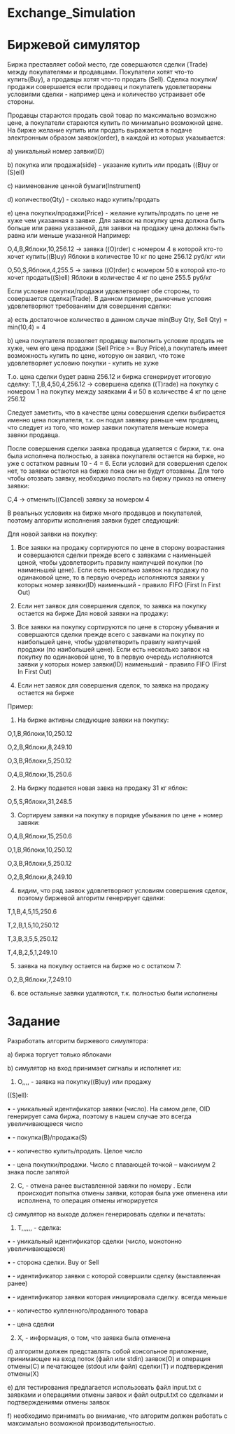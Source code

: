# Exchange_Simulation

Биржевой симулятор
==================
Биржа преставляет собой место, где совершаются сделки (Trade) между
покупателями и продавцами. Покупатели хотят что-то купить(Buy), а продавцы хотят
что-то продать (Sell). Сделка покупки/продажи совершается если продавец и
покупатель удовлетворены условиями сделки - например цена и количество устраивает
обе стороны.


Продавцы стараются продать свой товар по максимально возможно цене, а
покупатели стараются купить по минимально возможной цене. На бирже желание купить
или продать выражается в подаче электронным образом заявок(order), в каждой из
которых указывается:

a) уникальный номер заявки(ID)

b) покупка или продажа(side) - указание купить или продать ((B)uy or (S)ell)

c) наименование ценной бумаги(Instrument)

d) количество(Qty) - сколько надо купить/продать

e) цена покупки/продажи(Price) - желание купить/продать по цене не хуже чем
указанная в заявке. Для заявок на покупку цена должна быть больше или равна
указанной, для заявки на продажу цена должна быть равна или меньше указанной
Например:

O,4,B,Яблоки,10,256.12 -> заявка ((O)rder) с номером 4 в которой кто-то хочет
купить((B)uy) Яблоки в количестве 10 кг по цене 256.12 руб/кг
или

O,50,S,Яблоки,4,255.5 -> заявка ((O)rder) с номером 50 в которой кто-то хочет
продать((S)ell) Яблоки в количестве 4 кг по цене 255.5 руб/кг

Если условие покупки/продажи удовлетворяет обе стороны, то совершается
сделка(Trade). В данном примере, рыночные условия удовлетворяют требованиям для
совершения сделки:

a) есть достаточное количество в данном случае min(Buy Qty, Sell Qty) = min(10,4) = 4

b) цена покупателя позволяет продавцу выполнить условие продать не хуже, чем его
цена продажи (Sell Price >= Buy Price),а покупатель имеет возможность купить
по цене, которую он заявил, что тоже удовлетворяет условию покупки - купить
не хуже

Т.о. цена сделки будет равна 256.12 и биржа сгенерирует итоговую сделку:
T,1,B,4,50,4,256.12 -> совершена сделка ((T)rade) на покупку с номером 1 на покупку
между заявками 4 и 50 в количестве 4 кг по цене 256.12

Следует заметить, что в качестве цены совершения сделки выбирается именно
цена покупателя, т.к. он подал завявку раньше чем продавец, что следует из того,
что номер заявки покупателя меньше номера завяки продавца.

После совершения сделки заявка продавца удаляется с биржи, т.к. она была
исполнена полностью, а заявка покупателя остается на бирже, но уже c остатком
равным 10 - 4 = 6. Если условий для совершения сделок нет, то заявки остаются на
бирже пока они не будут отозваны. Для того чтобы отозвать заявку, необходимо
послать на биржу приказ на отмену заявки:

С,4 -> отменить((C)ancel) заявку за номером 4


В реальных условиях на бирже много продавцов и покупателей, поэтому алгоритм
исполнения заявки будет следующий:

Для новой заявки на покупку:

1) Все заявки на продажу сортируются по цене в сторону возрастания и совершаются
сделки прежде всего с заявками с наименьшей ценой, чтобы удовлетворить
правилу наилучшей покупки (по наименьшей цене). Если есть несколько заявок на
продажу по одинаковой цене, то в первую очередь исполняются заявки у которых
номер заявки(ID) наименьший - правило FIFO (First In First Out)

2) Если нет заявок для совершения сделок, то заявка на покупку остается на бирже
Для новой заявки на продажу:

1) Все заявки на покупку сортируются по цене в сторону убывания и совершаются
сделки прежде всего с заявками на покупку по наибольшей цене, чтобы
удовлетворить правилу наилучшей продажи (по наибольшей цене). Если есть
несколько заявок на покупку по одинаковой цене, то в первую очередь
исполняются заявки у которых номер заявки(ID) наименьший - правило FIFO
(First In First Out)

2) Если нет завяок для совершения сделок, то заявка на продажу остается на бирже

Пример:

1. На бирже активны следующие заявки на покупку:

О,1,B,Яблоки,10,250.12

О,2,B,Яблоки,8,249.10

О,3,B,Яблоки,5,250.12

О,4,B,Яблоки,15,250.6

2. На биржу подается новая завка на продажу 31 кг яблок:

O,5,S,Яблоки,31,248.5

3. Сортируем заявки на покупку в порядке убывания по цене + номер завяки:

О,4,B,Яблоки,15,250.6

О,1,B,Яблоки,10,250.12

О,3,B,Яблоки,5,250.12

О,2,B,Яблоки,8,249.10

4. видим, что ряд заявок удовлетворяют условиям совершения сделок, поэтому
биржевой алгоритм генерирует сделки:

T,1,B,4,5,15,250.6

T,2,B,1,5,10,250.12

T,3,B,3,5,5,250.12

T,4,B,2,5,1,249.10

5. заявка на покупку остается на бирже но с остатком 7:

O,2,B,Яблоки,7,249.10

6. все остальные завяки удаляются, т.к. полностью были исполнены

Задание
=======
Разработать алгоритм биржевого симулятора:

a) биржа торгует только яблоками

b) симулятор на вход принимает сигналы и исполняет их:

1) O,<OID>,<Side>,<Qty>,<Price> - заявка на покупку((B)uy) или продажу

((S)ell):

• <OID> - уникальный идентификатор заявки (число). На самом деле, OID
генерирует сама биржа, поэтому в нашем случае это всегда
увеличивающееся число
  
• <Side> - покупка(B)/продажа(S)
  
• <Qty> - количество купить/продать. Целое число
  
• <Price> - цена покупки/продажи. Число с плавающей точкой – максимум 2
знака после запятой
  
2) C,<OID> - отмена ранее выставленной завяки по номеру <OID>. Если
происходит попытка отмены заявки, которая была уже отменена или исполнена,
то операция отмены игнорируется
  
c) симулятор на выходе должен генерировать сделки и печатать:

1) T,<ID>,<Side>,<OID1>,<OID2>,<Trade Qty>,<Trade Price> - сделка:

• <ID> - уникальный идентификатор сделки (число, монотонно
увеличивающееся)
  
• <Side> - сторона сделки. Buy or Sell
  
• <OID1> - идентификатор заявки с которой совершили сделку (выставленная
ранее)
  
• <OID2> - идентификатор заявки которая инициировала сделку. <OID1>
всегда меньше <OID2>
  
• <Trade Qty> - количество купленного/проданного товара
  
• <Trade Price> - цена сделки
  
2) X,<OID> - информация, о том, что заявка была отменена

d) алгоритм должен представлять собой консольное приложение, принимающее на вход
поток (файл или stdin) заявок(O) и операция отмены(C) и печатающее (stdout
или файл) сделки(T) и подтверждения отмены(X)

e) для тестирования предлагается использовать файл input.txt с заявками и
операциями отмены заявок и файл output.txt со сделками и подтверждениями
отмены заявок

f) необходимо принимать во внимание, что алгоритм должен работать с максимально
возможной производительностью.
